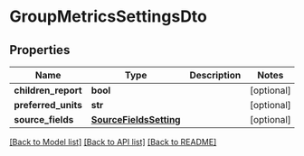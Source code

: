 # GroupMetricsSettingsDto

## Properties
Name | Type | Description | Notes
------------ | ------------- | ------------- | -------------
**children_report** | **bool** |  | [optional] 
**preferred_units** | **str** |  | [optional] 
**source_fields** | [**SourceFieldsSetting**](SourceFieldsSetting.md) |  | [optional] 

[[Back to Model list]](../README.md#documentation-for-models) [[Back to API list]](../README.md#documentation-for-api-endpoints) [[Back to README]](../README.md)


